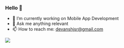 ### Hello 👋

<!--
**devanshjsr/devanshjsr** is a ✨ _special_ ✨ repository because its `README.md` (this file) appears on your GitHub profile.

Here are some ideas to get you started:
-->

 - 🌱 I’m currently working on Mobile App Development
 - 💬 Ask me anything relevant
 - 📫 How to reach me: devanshjsr@gmail.com
 
<img src="https://github-readme-stats.vercel.app/api?username=devanshjsr&&show_icons=true&title_color=ffffff&icon_color=bb2acf&text_color=daf7dc&bg_color=151515">

